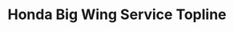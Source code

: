 ---
title: "Honda Big Wing Service Topline"
url: /bengaluru/honda-big-wing-service-topline/
shop: motorcycle
---